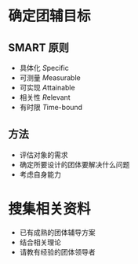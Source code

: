 # 确定团辅目标

## SMART 原则

- 具体化 *S*pecific
- 可测量 *M*easurable
- 可实现 *A*ttainable
- 相关性 *R*elevant
- 有时限 *T*ime-bound

## 方法

- 评估对象的需求
- 确定所要设计的团体要解决什么问题
- 考虑自身能力

# 搜集相关资料

- 已有成熟的团体辅导方案
- 结合相关理论
- 请教有经验的团体领导者